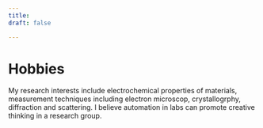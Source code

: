 ```yaml
---
title:
draft: false

---
```


# Hobbies

My research interests include electrochemical properties of materials, measurement techniques including electron microscop, crystallogrphy, diffraction and scattering. I believe automation in labs can promote creative thinking in a research group.
